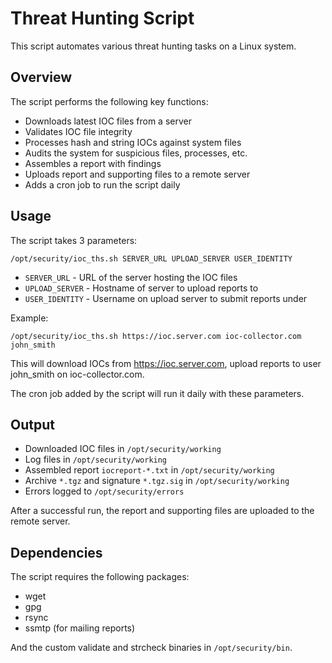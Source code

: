# Threat Hunting Script

This script automates various threat hunting tasks on a Linux system.

## Overview

The script performs the following key functions:

- Downloads latest IOC files from a server
- Validates IOC file integrity 
- Processes hash and string IOCs against system files
- Audits the system for suspicious files, processes, etc.
- Assembles a report with findings
- Uploads report and supporting files to a remote server
- Adds a cron job to run the script daily

## Usage

The script takes 3 parameters:

```
/opt/security/ioc_ths.sh SERVER_URL UPLOAD_SERVER USER_IDENTITY
```

- `SERVER_URL` - URL of the server hosting the IOC files 
- `UPLOAD_SERVER` - Hostname of server to upload reports to
- `USER_IDENTITY` - Username on upload server to submit reports under

Example:

```
/opt/security/ioc_ths.sh https://ioc.server.com ioc-collector.com john_smith
```

This will download IOCs from https://ioc.server.com, upload reports to user john_smith on ioc-collector.com.

The cron job added by the script will run it daily with these parameters.

## Output

- Downloaded IOC files in `/opt/security/working`
- Log files in `/opt/security/working` 
- Assembled report `iocreport-*.txt` in `/opt/security/working`
- Archive `*.tgz` and signature `*.tgz.sig` in `/opt/security/working`
- Errors logged to `/opt/security/errors`

After a successful run, the report and supporting files are uploaded to the remote server.

## Dependencies

The script requires the following packages:

- wget
- gpg
- rsync
- ssmtp (for mailing reports)

And the custom validate and strcheck binaries in `/opt/security/bin`.


